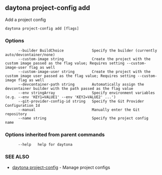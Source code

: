 ## daytona project-config add

Add a project config

```
daytona project-config add [flags]
```

### Options

```
      --builder BuildChoice             Specify the builder (currently auto/devcontainer/none)
      --custom-image string             Create the project with the custom image passed as the flag value; Requires setting --custom-image-user flag as well
      --custom-image-user string        Create the project with the custom image user passed as the flag value; Requires setting --custom-image flag as well
      --devcontainer-path string        Automatically assign the devcontainer builder with the path passed as the flag value
      --env stringArray                 Specify environment variables (e.g. --env 'KEY1=VALUE1' --env 'KEY2=VALUE2' ...')
      --git-provider-config-id string   Specify the Git Provider Configuration Id
      --manual                          Manually enter the Git repository
      --name string                     Specify the project config name
```

### Options inherited from parent commands

```
      --help   help for daytona
```

### SEE ALSO

* [daytona project-config](daytona_project-config.md)	 - Manage project configs

